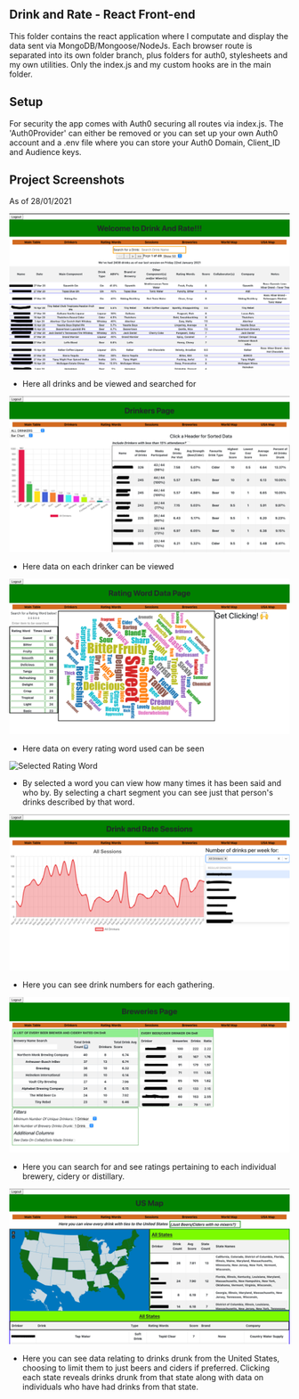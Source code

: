 ## Drink and Rate - React Front-end

This folder contains the react application where I computate and display the data sent via MongoDB/Mongoose/NodeJs. Each browser route is separated into its own folder branch, plus folders for auth0, stylesheets and my own utilities. Only the index.js and my custom hooks are in the main folder.

## Setup

For security the app comes with Auth0 securing all routes via index.js. The 'Auth0Provider' can either be removed or you can set up your own Auth0 account and a .env file where you can store your Auth0 Domain, Client_ID and Audience keys.

## Project Screenshots

As of 28/01/2021

![Main Table](./ReadmeImagesFolder/MainTable.png)
- Here all drinks and be viewed and searched for

![Drinkers Page](./ReadmeImagesFolder/DrinkersPage.png)
- Here data on each drinker can be viewed

![All Rating Words](./ReadmeImagesFolder/RatingWordsAll.png)
- Here data on every rating word used can be seen

![Selected Rating Word](./ReadmeImagesFolder/RatingWordSelected.png)
- By selected a word you can view how many times it has been said and who by. By selecting a chart segment you can see just that person's drinks described by that word.

![Sessions Page](./ReadmeImagesFolder/Sessions.png)
- Here you can see drink numbers for each gathering.

![Breweries Page](./ReadmeImagesFolder/BreweriesPage.png)
- Here you can search for and see ratings pertaining to each individual brewery, cidery or distillary.

![US Map Page](./ReadmeImagesFolder/USPage.png)
- Here you can see data relating to drinks drunk from the United States, choosing to limit them to just beers and ciders if preferred. Clicking each state reveals drinks drunk from that state along with data on individuals who have had drinks from that state.